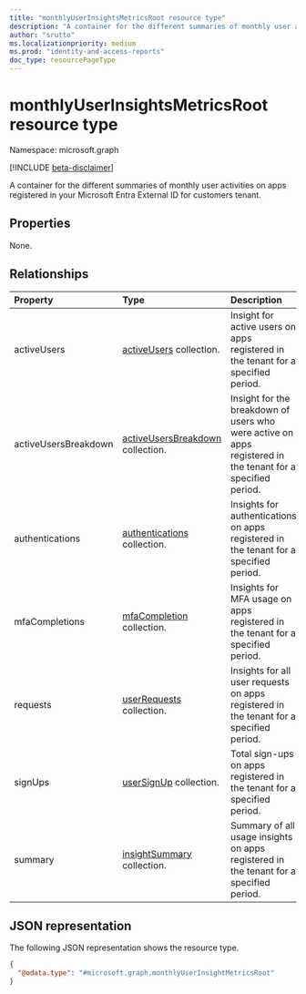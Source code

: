 ```yaml
---
title: "monthlyUserInsightsMetricsRoot resource type"
description: "A container for the different summaries of monthly user activities on apps registered in your Microsoft Entra External ID for customers tenant."
author: "srutto"
ms.localizationpriority: medium
ms.prod: "identity-and-access-reports"
doc_type: resourcePageType
---
```


# monthlyUserInsightsMetricsRoot resource type

Namespace: microsoft.graph

[!INCLUDE [beta-disclaimer](../../includes/beta-disclaimer.md)]

A container for the different summaries of monthly user activities on apps registered in your Microsoft Entra External ID for customers tenant.

## Properties
None.

## Relationships
|Property|Type|Description|
|:---|:---|:---|
|activeUsers|[activeUsers](../resources/activeusersmetric.md) collection.|Insight for active users on apps registered in the tenant for a specified period.|
|activeUsersBreakdown|[activeUsersBreakdown](../resources/activeusersbreakdownmetric.md) collection.|Insight for the breakdown of users who were active on apps registered in the tenant for a specified period.|
|authentications|[authentications](../resources/authenticationsmetric.md) collection.|Insights for authentications on apps registered in the tenant for a specified period.|
|mfaCompletions|[mfaCompletion](../resources/mfacompletionmetric.md) collection.|Insights for MFA usage on apps registered in the tenant for a specified period.|
|requests|[userRequests](../resources/userrequestsmetric.md) collection.| Insights for all user requests on apps registered in the tenant for a specified period.|
|signUps|[userSignUp](../resources/usersignupmetric.md) collection.|Total sign-ups on apps registered in the tenant for a specified period.|
|summary|[insightSummary](../resources/insightsummary.md) collection.|Summary of all usage insights on apps registered in the tenant for a specified period.|

## JSON representation
The following JSON representation shows the resource type.
<!-- {
  "blockType": "resource",
  "keyProperty": "id",
  "@odata.type": "microsoft.graph.monthlyUserInsightMetricsRoot",
  "openType": false
}
-->
``` json
{
  "@odata.type": "#microsoft.graph.monthlyUserInsightMetricsRoot"
}
```

